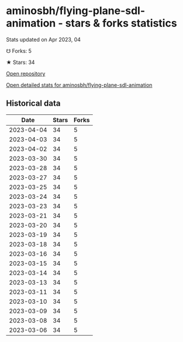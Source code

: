 # aminosbh/flying-plane-sdl-animation - stars & forks statistics

Stats updated on Apr 2023, 04

☋ Forks: 5

★ Stars: 34

[Open repository](https://github.com/aminosbh/flying-plane-sdl-animation)

[Open detailed stats for aminosbh/flying-plane-sdl-animation](https://reviewgithub.com/rep/aminosbh/flying-plane-sdl-animation)

## Historical data
| Date | Stars | Forks |
|------|-------|-------|
| 2023-04-04 | 34 | 5 | 
| 2023-04-03 | 34 | 5 | 
| 2023-04-02 | 34 | 5 | 
| 2023-03-30 | 34 | 5 | 
| 2023-03-28 | 34 | 5 | 
| 2023-03-27 | 34 | 5 | 
| 2023-03-25 | 34 | 5 | 
| 2023-03-24 | 34 | 5 | 
| 2023-03-23 | 34 | 5 | 
| 2023-03-21 | 34 | 5 | 
| 2023-03-20 | 34 | 5 | 
| 2023-03-19 | 34 | 5 | 
| 2023-03-18 | 34 | 5 | 
| 2023-03-16 | 34 | 5 | 
| 2023-03-15 | 34 | 5 | 
| 2023-03-14 | 34 | 5 | 
| 2023-03-13 | 34 | 5 | 
| 2023-03-11 | 34 | 5 | 
| 2023-03-10 | 34 | 5 | 
| 2023-03-09 | 34 | 5 | 
| 2023-03-08 | 34 | 5 | 
| 2023-03-06 | 34 | 5 | 

